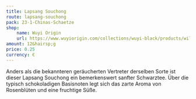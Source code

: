 ```yaml
---
title: Lapsang Souchong
route: lapsang-souchong
pack: 23-1-Chinas-Schaetze
shop:
    name: Wuyi Origin
    url: https://www.wuyiorigin.com/collections/wuyi-black/products/wild-lapsang-souchong-%E9%87%8E%E7%94%9F%E5%B0%8F%E7%A7%8D2022?variant=39907726131288
amount: 12&hairsp;g
price: 0.25
currency: €
---
```

Anders als die bekannteren geräucherten Vertreter derselben Sorte ist dieser Lapsang Souchong ein bemerkenswert sanfter Schwarztee. Über die typisch schokoladigen Basisnoten legt sich das zarte Aroma von Rosenblüten und eine fruchtige Süße.